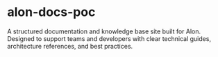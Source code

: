 # alon-docs-poc
A structured documentation and knowledge base site built for Alon. Designed to support teams and developers with clear technical guides, architecture references, and best practices.
